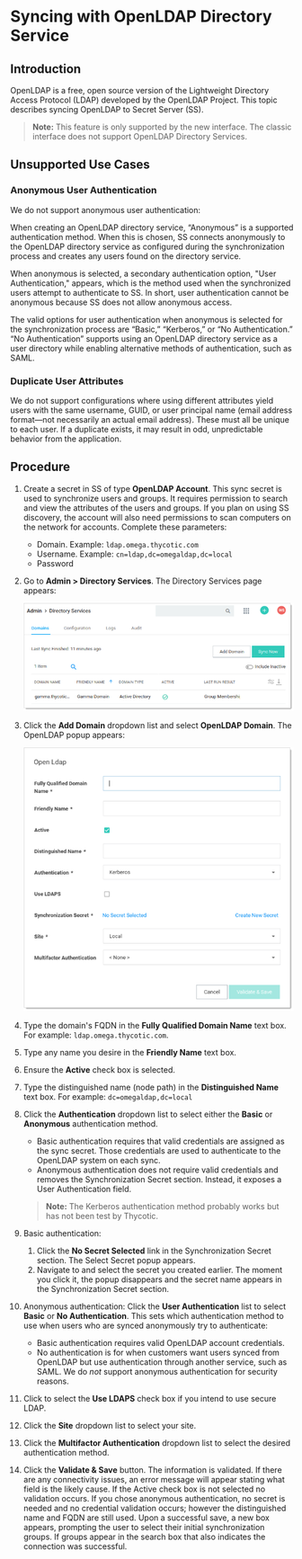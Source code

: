 [title]: # (Syncing with OpenLDAP Directory Service)
[tags]: # (LDAP, directory service)
[priority]: # (1000)
[display]: # (all)

# Syncing with OpenLDAP Directory Service

## Introduction

OpenLDAP is a free, open source version of the Lightweight Directory Access Protocol (LDAP) developed by the OpenLDAP Project. This topic describes syncing OpenLDAP to Secret Server (SS).

> **Note:** This feature is only supported by the new interface. The classic interface does not support OpenLDAP Directory Services.

## Unsupported Use Cases

### Anonymous User Authentication

We do not support anonymous user authentication:

When creating an OpenLDAP directory service, “Anonymous” is a supported authentication method.  When this is chosen, SS connects anonymously to the OpenLDAP directory service as configured during the synchronization process and creates any users found on the directory service.  

When anonymous is selected, a secondary authentication option, "User Authentication," appears, which is the method used when the synchronized users attempt to authenticate to SS. In short, user authentication cannot be anonymous because SS does not allow anonymous access.

The valid options for user authentication when anonymous is selected for the synchronization process are “Basic,” “Kerberos,” or “No Authentication.” “No Authentication” supports using an OpenLDAP directory service as a user directory while enabling alternative methods of authentication, such as SAML.

### Duplicate User Attributes

We do not support configurations where using different attributes yield users with the same username, GUID, or user principal name (email address format—not necessarily an actual email address). These must all be unique to each user. If a duplicate exists, it may result in odd, unpredictable behavior from the application.

## Procedure

1. Create a secret in SS of type **OpenLDAP Account**. This sync secret is used to synchronize users and groups. It requires permission to search and view the attributes of the users and groups. If you plan on using SS discovery, the account will also need permissions to scan computers on the network for accounts. Complete these parameters:

   - Domain. Example: `ldap.omega.thycotic.com`
   - Username. Example: `cn=ldap,dc=omegaldap,dc=local`
   - Password

1. Go to **Admin \> Directory Services**. The Directory Services page appears:

   ![image-20200722150331104](images/image-20200722150331104.png)

1. Click the **Add Domain** dropdown list and select **OpenLDAP Domain**. The OpenLDAP popup appears:

   ![image-20200722150621144](images/image-20200722150621144.png) 

1. Type the domain's FQDN in the **Fully Qualified Domain Name** text box. For example: `ldap.omega.thycotic.com`.
1. Type any name you desire in the **Friendly Name** text box.
1. Ensure the **Active** check box is selected.
1. Type the distinguished name (node path) in the **Distinguished Name** text box. For example: `dc=omegaldap,dc=local`
1. Click the **Authentication** dropdown list to select either the **Basic** or **Anonymous** authentication method. 

   - Basic  authentication requires that valid credentials are assigned as the sync secret. Those credentials are used to authenticate to the OpenLDAP system on each sync. 
   - Anonymous authentication does not require valid credentials and removes the Synchronization Secret section. Instead, it exposes a User Authentication field.

   > **Note:** The Kerberos authentication method probably works but has not been test by Thycotic.

1. Basic authentication:

   1. Click the **No Secret Selected** link in the Synchronization Secret section. The Select Secret popup appears.
   1. Navigate to and select the secret you created earlier. The moment you click it, the popup disappears and the secret name appears in the Synchronization Secret section.

1. Anonymous authentication: Click the **User Authentication** list to select **Basic** or **No Authentication**. This sets which authentication method to use when users who are synced anonymously try to authenticate:

   - Basic authentication requires valid OpenLDAP account credentials.
   - No authentication is for when customers want users synced from OpenLDAP but use authentication through another service, such as SAML. We do *not* support anonymous authentication for security reasons.

1. Click to select the **Use LDAPS** check box if you intend to use secure LDAP.
1. Click the **Site** dropdown list to select your site.
1. Click the **Multifactor Authentication** dropdown list to select the desired authentication method.
1. Click the **Validate & Save** button. The information is validated. If there are any connectivity issues, an error message will appear stating what field is the likely cause. If the Active check box is not selected no validation occurs. If you chose anonymous authentication, no secret is needed and no credential validation occurs; however the distinguished name and FQDN are still used. Upon a successful save, a new box appears, prompting the user to select their initial synchronization groups. If groups appear in the search box that  also indicates the connection was successful.
